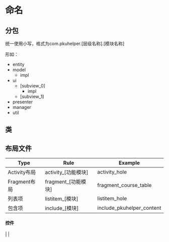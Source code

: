 # 命名

## 分包
统一使用小写，格式为com.pkuhelper.[层级名称].[模块名称]

形如：

- entity
- model
    - impl
- ui
    - [subview_0]
        - impl
    - [subview_1]
- presenter
- manager
- util

## 类

## 布局文件

| Type | Rule | Example |
| -- | -- | -- |
| Activity布局 | activity_[功能模块] | activity_hole |
| Fragment布局 | fragment_[功能模块] | fragment_course_table |
| 列表项 | listitem_[模块] | listitem_hole |
| 包含项 | include_[模块] | include_pkuhelper_content |

#### 控件
| |
